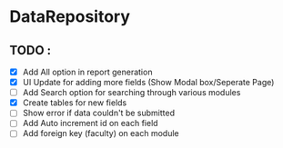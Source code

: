 # DataRepository

## TODO : 
- [x] Add All option in report generation
- [x] UI Update for adding more fields (Show Modal box/Seperate Page)
- [ ] Add Search option for searching through various modules
- [x] Create tables for new fields
- [ ] Show error if data couldn't be submitted
- [ ] Add Auto increment id on each field
- [ ] Add foreign key (faculty) on each module
